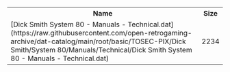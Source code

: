 <table>
<tr><th>Name</th><th>Size</th></tr>
<tr><td>[Dick Smith System 80 - Manuals - Technical.dat](https://raw.githubusercontent.com/open-retrogaming-archive/dat-catalog/main/root/basic/TOSEC-PIX/Dick Smith/System 80/Manuals/Technical/Dick Smith System 80 - Manuals - Technical.dat)</td><td>2234</td></tr>
</table>
